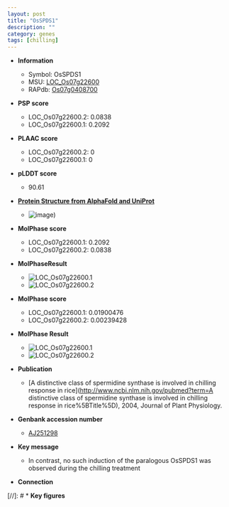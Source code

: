 ```yaml
---
layout: post
title: "OsSPDS1"
description: ""
category: genes
tags: [chilling]
---
```


* **Information**  
    + Symbol: OsSPDS1  
    + MSU: [LOC_Os07g22600](http://rice.plantbiology.msu.edu/cgi-bin/ORF_infopage.cgi?orf=LOC_Os07g22600)  
    + RAPdb: [Os07g0408700](http://rapdb.dna.affrc.go.jp/viewer/gbrowse_details/irgsp1?name=Os07g0408700)  

* **PSP score**  
    + LOC_Os07g22600.2: 0.0838 
    + LOC_Os07g22600.1: 0.2092 

* **PLAAC score**  
    + LOC_Os07g22600.2: 0 
    + LOC_Os07g22600.1: 0 

* **pLDDT score**
    + 90.61

* **[Protein Structure from AlphaFold and UniProt](https://www.uniprot.org/uniprotkb/Q9SMB1/entry#structure)**
    + ![image](https://ricepsp.github.io/images/Q9/AF-Q9SMB1-F1.png))

* **MolPhase score**
    + LOC_Os07g22600.1: 0.2092
    + LOC_Os07g22600.2: 0.0838

* **MolPhaseResult**
    + ![LOC_Os07g22600.1](https://ricepsp.github.io/pictures/LOC_Os07g/LOC_Os07g22600.1.png)
    + ![LOC_Os07g22600.2](https://ricepsp.github.io/pictures/LOC_Os07g/LOC_Os07g22600.2.png)

* **MolPhase score**
    + LOC_Os07g22600.1: 0.01900476
    + LOC_Os07g22600.2: 0.00239428

* **MolPhase Result**
    + ![LOC_Os07g22600.1](https://304243504.github.io/Pictures/LOC_Os07g/LOC_Os07g22600.1.png)
    + ![LOC_Os07g22600.2](https://304243504.github.io/Pictures/LOC_Os07g/LOC_Os07g22600.2.png)

* **Publication**  
    + [A distinctive class of spermidine synthase is involved in chilling response in rice](http://www.ncbi.nlm.nih.gov/pubmed?term=A distinctive class of spermidine synthase is involved in chilling response in rice%5BTitle%5D), 2004, Journal of Plant Physiology.

* **Genbank accession number**  
    + [AJ251298](http://www.ncbi.nlm.nih.gov/nuccore/AJ251298)

* **Key message**  
    + In contrast, no such induction of the paralogous OsSPDS1 was observed during the chilling treatment

* **Connection**  

[//]: # * **Key figures**  


